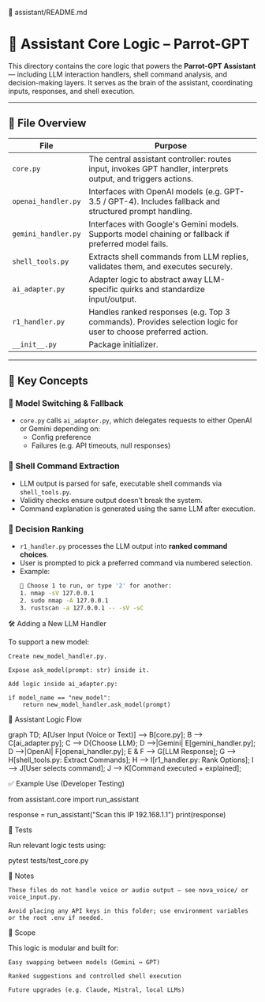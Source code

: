 
📄 assistant/README.md

# 🧠 Assistant Core Logic – Parrot-GPT

This directory contains the core logic that powers the **Parrot-GPT Assistant** — including LLM interaction handlers, shell command analysis, and decision-making layers. It serves as the brain of the assistant, coordinating inputs, responses, and shell execution.

---

## 📁 File Overview

| File                | Purpose                                                                 |
|---------------------|-------------------------------------------------------------------------|
| `core.py`           | The central assistant controller: routes input, invokes GPT handler, interprets output, and triggers actions. |
| `openai_handler.py` | Interfaces with OpenAI models (e.g. GPT-3.5 / GPT-4). Includes fallback and structured prompt handling. |
| `gemini_handler.py` | Interfaces with Google's Gemini models. Supports model chaining or fallback if preferred model fails. |
| `shell_tools.py`    | Extracts shell commands from LLM replies, validates them, and executes securely. |
| `ai_adapter.py`     | Adapter logic to abstract away LLM-specific quirks and standardize input/output. |
| `r1_handler.py`     | Handles ranked responses (e.g. Top 3 commands). Provides selection logic for user to choose preferred action. |
| `__init__.py`       | Package initializer.

---

## 🧩 Key Concepts

### 🔁 Model Switching & Fallback
- `core.py` calls `ai_adapter.py`, which delegates requests to either OpenAI or Gemini depending on:
  - Config preference
  - Failures (e.g. API timeouts, null responses)

### 🔎 Shell Command Extraction
- LLM output is parsed for safe, executable shell commands via `shell_tools.py`.
- Validity checks ensure output doesn’t break the system.
- Command explanation is generated using the same LLM after execution.

### 🧠 Decision Ranking
- `r1_handler.py` processes the LLM output into **ranked command choices**.
- User is prompted to pick a preferred command via numbered selection.
- Example:
  ```bash
  🤖 Choose 1 to run, or type '2' for another:
  1. nmap -sV 127.0.0.1
  2. sudo nmap -A 127.0.0.1
  3. rustscan -a 127.0.0.1 -- -sV -sC

🛠️ Adding a New LLM Handler

To support a new model:

    Create new_model_handler.py.

    Expose ask_model(prompt: str) inside it.

    Add logic inside ai_adapter.py:

    if model_name == "new_model":
        return new_model_handler.ask_model(prompt)

🔄 Assistant Logic Flow

graph TD;
    A[User Input (Voice or Text)] --> B[core.py];
    B --> C[ai_adapter.py];
    C --> D{Choose LLM};
    D -->|Gemini| E[gemini_handler.py];
    D -->|OpenAI| F[openai_handler.py];
    E & F --> G[LLM Response];
    G --> H[shell_tools.py: Extract Commands];
    H --> I[r1_handler.py: Rank Options];
    I --> J[User selects command];
    J --> K[Command executed + explained];

✅ Example Use (Developer Testing)

from assistant.core import run_assistant

response = run_assistant("Scan this IP 192.168.1.1")
print(response)

🧪 Tests

Run relevant logic tests using:

pytest tests/test_core.py

📌 Notes

    These files do not handle voice or audio output — see nova_voice/ or voice_input.py.

    Avoid placing any API keys in this folder; use environment variables or the root .env if needed.

📁 Scope

This logic is modular and built for:

    Easy swapping between models (Gemini ↔ GPT)

    Ranked suggestions and controlled shell execution

    Future upgrades (e.g. Claude, Mistral, local LLMs)